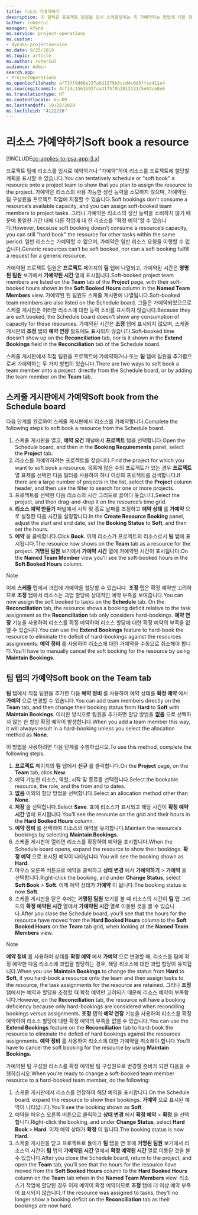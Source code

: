 ```yaml
---
title: 리소스 가예약하기
description: 이 항목은 프로젝트 팀원을 임시 스케줄링하는 즉 가예약하는 방법에 대한 정보를 제공합니다.
author: ruhercul
manager: kfend
ms.service: project-operations
ms.custom:
- dyn365-projectservice
ms.date: 9/25/2019
ms.topic: article
ms.author: ruhercul
audience: Admin
search.app:
- ProjectOperations
ms.openlocfilehash: af71ff9d60e237a9d1379b3ccd4c0d5ffce411e4
ms.sourcegitcommit: 4cf1dc1561b92fca4175f0b3813133c5e63ce8e6
ms.translationtype: HT
ms.contentlocale: ko-KR
ms.lasthandoff: 10/28/2020
ms.locfileid: "4122216"
---
```

# <a name="soft-book-a-resource"></a><span data-ttu-id="929d4-103">리소스 가예약하기</span><span class="sxs-lookup"><span data-stu-id="929d4-103">Soft book a resource</span></span>

[!INCLUDE[cc-applies-to-psa-app-3.x](../includes/cc-applies-to-psa-app-3x.md)]

<span data-ttu-id="929d4-104">프로젝트 팀에 리소스를 임시로 예약하거나 "가예약"하여 리소스를 프로젝트에 할당할 계획을 표시할 수 있습니다.</span><span class="sxs-lookup"><span data-stu-id="929d4-104">You can tentatively schedule or "soft book" a resource onto a project team to show that you plan to assign the resource to the project.</span></span> <span data-ttu-id="929d4-105">가예약은 리소스의 사용 가능한 생산 능력을 소모하지 않으며, 가예약된 팀 구성원을 프로젝트 작업에 지정할 수 있습니다.</span><span class="sxs-lookup"><span data-stu-id="929d4-105">Soft bookings don’t consume a resource’s available capacity, and you can assign soft-booked team members to project tasks.</span></span> <span data-ttu-id="929d4-106">그러나 가예약은 리소스의 생산 능력을 소비하지 않기 때문에 동일한 기간 내에 다른 작업에 대 한 리소스를 "확정 예약"할 수 있습니다.</span><span class="sxs-lookup"><span data-stu-id="929d4-106">However, because soft booking doesn’t consume a resource’s capacity, you can still "hard book" the resource for other tasks within the same period.</span></span> <span data-ttu-id="929d4-107">일반 리소스는 가예약할 수 없으며, 가예약은 일반 리소스 요청을 이행할 수 없습니다.</span><span class="sxs-lookup"><span data-stu-id="929d4-107">Generic resources can’t be soft booked, nor can a soft booking fulfill a request for a generic resource.</span></span>

<span data-ttu-id="929d4-108">가예약된 프로젝트 팀원은 **프로젝트** 페이지의 **팀** 탭에 나열되고, 가예약된 시간은 **명명된 팀원** 보기에서 **가예약된 시간** 열에 표시됩니다.</span><span class="sxs-lookup"><span data-stu-id="929d4-108">Soft-booked project team members are listed on the **Team** tab of the **Project** page, with their soft-booked hours shown in the **Soft Booked Hours** column in the **Named Team Members** view.</span></span> <span data-ttu-id="929d4-109">가예약된 된 팀원도 스케줄 게시판에 나열됩니다.</span><span class="sxs-lookup"><span data-stu-id="929d4-109">Soft-booked team members are also listed on the Schedule board.</span></span> <span data-ttu-id="929d4-110">그들은 가예약되었으므로 스케줄 게시판은 이러한 리소스에 대한 능력 소비를 표시하지 않습니다.</span><span class="sxs-lookup"><span data-stu-id="929d4-110">Because they are soft booked, the Schedule board doesn't show any consumption of capacity for these resources.</span></span> <span data-ttu-id="929d4-111">가예약된 시간은 **조정** 탭에 표시되지 않으며, 스케줄 게시판의 **조정** 탭의 **예약 연장** 필드에도 표시되지 않습니다.</span><span class="sxs-lookup"><span data-stu-id="929d4-111">Soft-booked time doesn’t show up on the **Reconciliation** tab, nor is it shown in the **Extend Bookings** field in the **Reconciliation** tab of the Schedule board.</span></span> 

<span data-ttu-id="929d4-112">스케줄 게시판에서 직접 팀원을 프로젝트에 가예약하거나 또는 **팀** 탭에 팀원을 추가함으로써 가예약하는 두 가지 방법이 있습니다.</span><span class="sxs-lookup"><span data-stu-id="929d4-112">There are two ways to soft book a team member onto a project: directly from the Schedule board, or by adding the team member on the **Team** tab.</span></span> 

## <a name="soft-book-from-the-schedule-board"></a><span data-ttu-id="929d4-113">스케줄 게시판에서 가예약</span><span class="sxs-lookup"><span data-stu-id="929d4-113">Soft book from the Schedule board</span></span>
<span data-ttu-id="929d4-114">다음 단계를 완료하여 스케줄 게시판에서 리소스를 가예약합니다.</span><span class="sxs-lookup"><span data-stu-id="929d4-114">Complete the following steps to soft book a resource from the Schedule board.</span></span> 

1. <span data-ttu-id="929d4-115">스케줄 게시판을 열고, **예약 요건** 패널에서 **프로젝트** 탭을 선택합니다.</span><span class="sxs-lookup"><span data-stu-id="929d4-115">Open the Schedule board, and then in the **Booking Requirements** panel, select the **Project** tab.</span></span>
2. <span data-ttu-id="929d4-116">리소스를 가예약하려는 프로젝트를 찾습니다.</span><span class="sxs-lookup"><span data-stu-id="929d4-116">Find the project for which you want to soft book a resource.</span></span> <span data-ttu-id="929d4-117">목록에 많은 수의 프로젝트가 있는 경우 **프로젝트** 열 표제를 선택한 다음 필터를 사용하여 하나 이상의 프로젝트를 검색합니다.</span><span class="sxs-lookup"><span data-stu-id="929d4-117">If there are a large number of projects in the list, select the **Project** column header, and then use the filter to search for one or more projects.</span></span>
3. <span data-ttu-id="929d4-118">프로젝트를 선택한 다음 리소스의 시간 그리드로 끌어다 놓습니다.</span><span class="sxs-lookup"><span data-stu-id="929d4-118">Select the project, and then drag-and-drop it on the resource’s time grid.</span></span>
5. <span data-ttu-id="929d4-119">**리소스 예약 만들기** 패널에서 시작 및 종료 날짜를 조정하고 **예약 상태** 를 **가예약** 으로 설정한 다음 시간을 설정합니다.</span><span class="sxs-lookup"><span data-stu-id="929d4-119">In the **Create Resource Booking** panel, adjust the start and end date, set the **Booking Status** to **Soft**, and then set the hours.</span></span> 
6. <span data-ttu-id="929d4-120">**예약** 을 클릭합니다.</span><span class="sxs-lookup"><span data-stu-id="929d4-120">Click **Book**.</span></span> <span data-ttu-id="929d4-121">이제 리소스가 프로젝트의 리소스로서 **팀** 탭에 표시됩니다.</span><span class="sxs-lookup"><span data-stu-id="929d4-121">The resource now shows on the **Team** tab as a resource for the project.</span></span> <span data-ttu-id="929d4-122">**거명된 팀원** 보기에서 **가예약 시간** 열에 가예약된 시간이 표시됩니다.</span><span class="sxs-lookup"><span data-stu-id="929d4-122">On the **Named Team Member** view you’ll see the soft-booked hours in the **Soft Booked Hours** column.</span></span>

> [!NOTE]
> <span data-ttu-id="929d4-123">이제 **스케줄** 탭에서 과업에 가예약을 할당할 수 있습니다. **조정** 탭은 확정 예약만 고려하므로 **조정** 탭에서 리소스는 과업 할당에 상대적인 예약 부족을 보여줍니다.</span><span class="sxs-lookup"><span data-stu-id="929d4-123">You can now assign the soft booked to tasks on the **Schedule** tab. On the **Reconciliation** tab, the resource shows a booking deficit relative to the task assignment as the **Reconciliation** tab only considers hard-bookings.</span></span> <span data-ttu-id="929d4-124">**예약 연장** 기능을 사용하여 리소스를 확정 예약하여 리소스 할당에 대한 확정 예약의 부족을 없앨 수 있습니다.</span><span class="sxs-lookup"><span data-stu-id="929d4-124">You can use the **Extend Bookings** feature to hard-book the resource to eliminate the deficit of hard-bookings against the resources assignments.</span></span> <span data-ttu-id="929d4-125">**예약 정비** 를 사용하여 리소스에 대한 가예약을 수동으로 취소해야 합니다.</span><span class="sxs-lookup"><span data-stu-id="929d4-125">You’ll have to manually cancel the soft booking for the resource by using **Maintain Bookings**.</span></span>

## <a name="soft-book-on-the-team-tab"></a><span data-ttu-id="929d4-126">팀 탭의 가예약</span><span class="sxs-lookup"><span data-stu-id="929d4-126">Soft book on the Team tab</span></span>

<span data-ttu-id="929d4-127">**팀** 탭에서 직접 팀원을 추가한 다음 **예약 정비** 를 사용하여 예약 상태를 **확정 예약** 에서 **가예약** 으로 변경할 수 있습니다.</span><span class="sxs-lookup"><span data-stu-id="929d4-127">You can add team members directly on the **Team** tab, and then change their booking status from **Hard** to **Soft** with **Maintain Bookings**.</span></span> <span data-ttu-id="929d4-128">이러한 방식으로 팀원을 추가하면 할당 방법을 **없음** 으로 선택하지 않는 한 항상 확정 예약이 발생합니다.</span><span class="sxs-lookup"><span data-stu-id="929d4-128">When you add a team member this way, it will always result in a hard-booking unless you select the allocation method as **None**.</span></span>

<span data-ttu-id="929d4-129">이 방법을 사용하려면 다음 단계를 수행하십시오.</span><span class="sxs-lookup"><span data-stu-id="929d4-129">To use this method, complete the following steps.</span></span>

1. <span data-ttu-id="929d4-130">**프로젝트** 페이지의 **팀** 탭에서 **신규** 를 클릭합니다.</span><span class="sxs-lookup"><span data-stu-id="929d4-130">On the **Project** page, on the **Team** tab, click **New**.</span></span>
2. <span data-ttu-id="929d4-131">예약 가능한 리소스, 역할, 시작 및 종료를 선택합니다.</span><span class="sxs-lookup"><span data-stu-id="929d4-131">Select the bookable resource, the role, and the from and to dates.</span></span>
3. <span data-ttu-id="929d4-132">**없음** 이외의 할당 방법을 선택합니다.</span><span class="sxs-lookup"><span data-stu-id="929d4-132">Select an allocation method other than **None**.</span></span>
4. <span data-ttu-id="929d4-133">**저장** 을 선택합니다.</span><span class="sxs-lookup"><span data-stu-id="929d4-133">Select **Save**.</span></span> <span data-ttu-id="929d4-134">표에 리소스가 표시되고 해당 시간이 **확정 예약 시간** 열에 표시됩니다.</span><span class="sxs-lookup"><span data-stu-id="929d4-134">You’ll see the resource on the grid and their hours in the **Hard Booked Hours** column.</span></span>
5. <span data-ttu-id="929d4-135">**예약 정비** 를 선택하여 리소스의 예약을 유지합니다.</span><span class="sxs-lookup"><span data-stu-id="929d4-135">Maintain the resource’s bookings by selecting **Maintain Bookings**.</span></span>
6. <span data-ttu-id="929d4-136">스케줄 게시판이 열리면 리소스를 확장하여 예약을 표시합니다.</span><span class="sxs-lookup"><span data-stu-id="929d4-136">When the Schedule board opens, expand the resource to show their bookings.</span></span> <span data-ttu-id="929d4-137">**확정 예약** 으로 표시된 예약이 나타납니다.</span><span class="sxs-lookup"><span data-stu-id="929d4-137">You will see the booking shown as **Hard**.</span></span>
7. <span data-ttu-id="929d4-138">마우스 오른쪽 버튼으로 예약을 클릭하고 **상태 변경** 에서 **가예약하기** \> **가예약** 을 선택합니다.</span><span class="sxs-lookup"><span data-stu-id="929d4-138">Right-click the booking, and under **Change Status**, select **Soft Book** \> **Soft**.</span></span> <span data-ttu-id="929d4-139">이제 예약 상태가 **가예약** 이 됩니다.</span><span class="sxs-lookup"><span data-stu-id="929d4-139">The booking status is now **Soft**.</span></span>
8. <span data-ttu-id="929d4-140">스케줄 게시판을 닫은 후에는 **거명된 팀원** 보기를 볼 때 리소스의 시간이 **팀** 탭 그리드의 **확정 예약된 시간** 열에서 **가예약된 시간** 열로 이동된 것을 볼 수 있습니다.</span><span class="sxs-lookup"><span data-stu-id="929d4-140">After you close the Schedule board, you’ll see that the hours for the resource have moved from the **Hard Booked Hours** column to the **Soft Booked Hours** on the **Team** tab grid, when looking at the **Named Team Members** view.</span></span>

> [!NOTE]
> <span data-ttu-id="929d4-141">**예약 정비** 를 사용하여 상태를 **확정 예약** 에서 **가예약** 으로 변경할 때, 리소스를 팀에 확정 예약한 다음 리소스에 과업을 할당하는 경우, 해당 리소스에 대한 과업 할당이 유지됩니다.</span><span class="sxs-lookup"><span data-stu-id="929d4-141">When you use **Maintain Bookings** to change the status from **Hard** to **Soft**, if you hard-book a resource onto the team and then assign tasks to the resource, the task assignments for the resource are retained.</span></span> <span data-ttu-id="929d4-142">그러나 **조정** 탭에서는 예약과 할당을 조정할 때 확정 예약만 고려되기 때문에 리소스 예약이 부족합니다.</span><span class="sxs-lookup"><span data-stu-id="929d4-142">However, on the **Reconciliation** tab, the resource will have a booking deficiency because only hard-bookings are considered when reconciling bookings versus assignments.</span></span> <span data-ttu-id="929d4-143">**조정** 탭의 **예약 연장** 기능을 사용하여 리소스를 확정 예약하여 리소스 할당에 대한 확정 예약의 부족을 없앨 수 있습니다.</span><span class="sxs-lookup"><span data-stu-id="929d4-143">You can use the **Extend Bookings** feature on the **Reconciliation** tab to hard-book the resource to eliminate the deficit of hard bookings against the resources assignments.</span></span> <span data-ttu-id="929d4-144">**예약 정비** 를 사용하여 리소스에 대한 가예약을 취소해야 합니다.</span><span class="sxs-lookup"><span data-stu-id="929d4-144">You’ll have to cancel the soft booking for the resource by using **Maintain Bookings**.</span></span>

<span data-ttu-id="929d4-145">가예약된 팀 구성원 리소스를 확정 예약된 팀 구성원으로 변경할 준비가 되면 다음을 수행하십시오.</span><span class="sxs-lookup"><span data-stu-id="929d4-145">When you’re ready to change a soft-booked team member resource to a hard-booked team member, do the following:</span></span>

1. <span data-ttu-id="929d4-146">스케줄 게시판에서 리소스를 연장하여 해당 예약을 표시합니다.</span><span class="sxs-lookup"><span data-stu-id="929d4-146">On the Schedule board, expand the resource to show their bookings.</span></span> <span data-ttu-id="929d4-147">**가예약** 으로 표시된 예약이 나타납니다.</span><span class="sxs-lookup"><span data-stu-id="929d4-147">You’ll see the booking shown as **Soft**.</span></span>
2. <span data-ttu-id="929d4-148">예약을 마우스 오른쪽 버튼으로 클릭하고 **상태 변경** 에서 **확정 예약** \> **확정** 을 선택합니다.</span><span class="sxs-lookup"><span data-stu-id="929d4-148">Right-click the booking, and under **Change Status**, select **Hard Book** \> **Hard**.</span></span> <span data-ttu-id="929d4-149">이제 예약 상태가 **확정** 이 됩니다.</span><span class="sxs-lookup"><span data-stu-id="929d4-149">The booking status is now **Hard**.</span></span>
3. <span data-ttu-id="929d4-150">스케줄 게시판을 닫고 프로젝트로 돌아가 **팀** 탭을 연 후에 **거명된 팀원** 보기에서 리소스의 시간이 **팀** 탭의 **가예약된 시간** 열에서 **확정 예약된 시간** 열로 이동된 것을 볼 수 있습니다.</span><span class="sxs-lookup"><span data-stu-id="929d4-150">After you close the Schedule board, return to the project, and open the **Team** tab, you’ll see that the hours for the resource have moved from the **Soft Booked Hours** column to the **Hard Booked Hours** column on the **Team** tab when in the **Named Team Members** view.</span></span> <span data-ttu-id="929d4-151">리소스가 작업에 할당된 경우 이제 예약이 확정 예약이므로 **조정** 탭에 더 이상 예약 부족이 표시되지 않습니다.</span><span class="sxs-lookup"><span data-stu-id="929d4-151">If the resource was assigned to tasks, they’ll no longer show a booking deficit on the **Reconciliation** tab as their bookings are now hard.</span></span>

